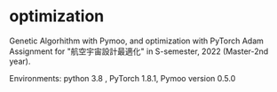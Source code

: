 # optimization
Genetic Algorhithm with Pymoo, and optimization with PyTorch Adam
Assignment for "航空宇宙設計最適化" in S-semester, 2022 (Master-2nd year).

Environments: python 3.8 , PyTorch 1.8.1, Pymoo version 0.5.0
